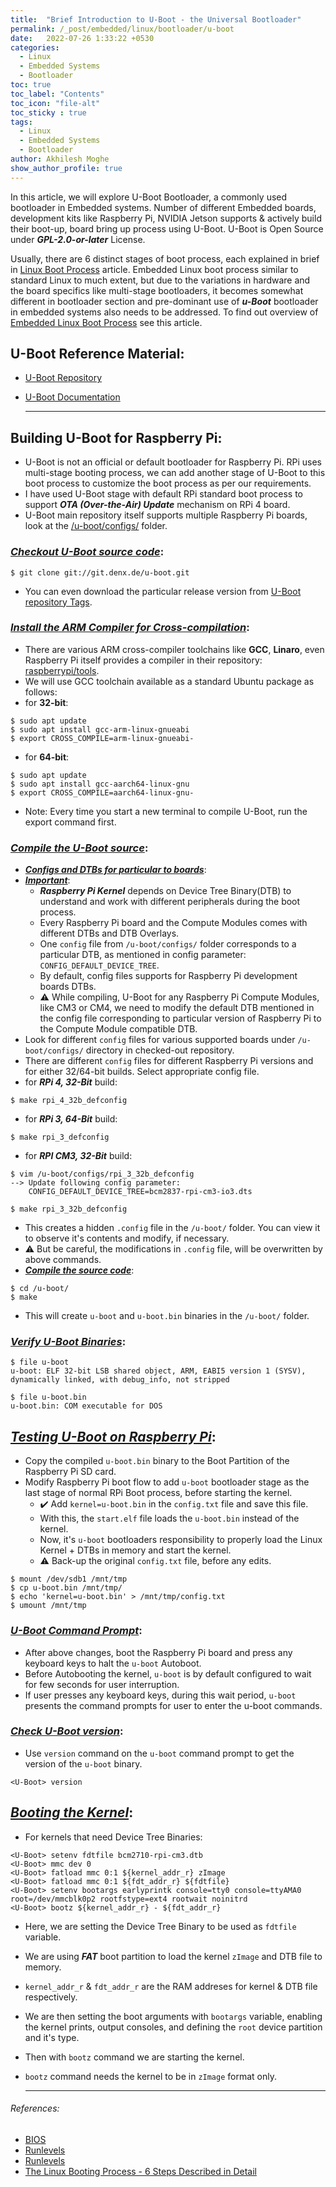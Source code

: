 ```yaml
---
title:  "Brief Introduction to U-Boot - the Universal Bootloader"
permalink: /_post/embedded/linux/bootloader/u-boot
date:   2022-07-26 1:33:22 +0530
categories:
  - Linux
  - Embedded Systems
  - Bootloader
toc: true
toc_label: "Contents"
toc_icon: "file-alt"
toc_sticky : true
tags:
  - Linux
  - Embedded Systems
  - Bootloader
author: Akhilesh Moghe
show_author_profile: true
---
```


In this article, we will explore U-Boot Bootloader, a commonly used bootloader in Embedded systems. Number of different Embedded boards, development kits like Raspberry Pi, NVIDIA Jetson supports & actively build their boot-up, board bring up process using U-Boot.
U-Boot is Open Source under __*GPL-2.0-or-later*__ License.

Usually, there are 6 distinct stages of boot process, each explained in brief in [Linux Boot Process](/_post/linux/boot_process) article.
Embedded Linux boot process similar to standard Linux to much extent, but due to the variations in hardware and the board specifics like multi-stage bootloaders, it becomes somewhat different in bootloader section and pre-dominant use of __*u-Boot*__ bootloader in embedded systems also needs to be addressed. To find out overview of [Embedded Linux Boot Process](/_post/embedded/linux/boot_process) see this article.


## U-Boot Reference Material:
- [U-Boot Repository](https://source.denx.de/u-boot/u-boot)
- [U-Boot Documentation](https://u-boot.readthedocs.io/en/latest/)

  ---

## Building U-Boot for Raspberry Pi:
- U-Boot is not an official or default bootloader for Raspberry Pi. RPi uses multi-stage booting process, we can add another stage of U-Boot to this boot process to customize the boot process as per our requirements.
- I have used U-Boot stage with default RPi standard boot process to support __*OTA (Over-the-Air) Update*__ mechanism on RPi 4 board.
- U-Boot main repository itself supports multiple Raspberry Pi boards, look at the [/u-boot/configs/](https://source.denx.de/u-boot/u-boot/-/tree/master/configs) folder.

### *<u>Checkout U-Boot source code</u>*:
```
$ git clone git://git.denx.de/u-boot.git
```
- You can even download the particular release version from [U-Boot repository Tags](https://source.denx.de/u-boot/u-boot/-/tags).

### *<u>Install the ARM Compiler for Cross-compilation</u>*:
- There are various ARM cross-compiler toolchains like __GCC__, __Linaro__, even Raspberry Pi itself provides a compiler in their repository: [raspberrypi/tools](https://github.com/raspberrypi/tools).
- We will use GCC toolchain available as a standard Ubuntu package as follows:
- for __32-bit__:
```
$ sudo apt update
$ sudo apt install gcc-arm-linux-gnueabi
$ export CROSS_COMPILE=arm-linux-gnueabi-
```
- for __64-bit__:
```
$ sudo apt update
$ sudo apt install gcc-aarch64-linux-gnu
$ export CROSS_COMPILE=aarch64-linux-gnu-
```
- Note: Every time you start a new terminal to compile U-Boot, run the export command first.

### *<u>Compile the U-Boot source</u>*:

- __*<u>Configs and DTBs for particular to boards</u>*__:
- __*<u>Important</u>*__:
  - __*Raspberry Pi Kernel*__ depends on Device Tree Binary(DTB) to understand and work with different peripherals during the boot process.
  - Every Raspberry Pi board and the Compute Modules comes with different DTBs and DTB Overlays.
  - One `config` file from `/u-boot/configs/` folder corresponds to a particular DTB, as mentioned in config parameter: `CONFIG_DEFAULT_DEVICE_TREE`.
  - By default, config files supports for Raspberry Pi development boards DTBs.
  - :warning: While compiling, U-Boot for any Raspberry Pi Compute Modules, like CM3 or CM4, we need to modify the default DTB mentioned in the config file corresponding to particular version of Raspberry Pi to the Compute Module compatible DTB.
- Look for different `config` files for various supported boards under `/u-boot/configs/` directory in checked-out repository.
- There are different `config` files for different Raspberry Pi versions and for either 32/64-bit builds. Select appropriate config file.
- for __*RPi 4, 32-Bit*__ build:
```
$ make rpi_4_32b_defconfig
```
- for __*RPi 3, 64-Bit*__ build:
```
$ make rpi_3_defconfig
```
- for __*RPI CM3, 32-Bit*__ build:

```
$ vim /u-boot/configs/rpi_3_32b_defconfig
--> Update following config parameter:
    CONFIG_DEFAULT_DEVICE_TREE=bcm2837-rpi-cm3-io3.dts

$ make rpi_3_32b_defconfig
```
- This creates a hidden `.config` file in the `/u-boot/` folder. You can view it to observe it's contents and modify, if necessary.
- :warning: But be careful, the modifications in `.config` file, will be overwritten by above commands.
- __*<u>Compile the source code</u>*__:
```
$ cd /u-boot/
$ make
```
  - This will create `u-boot` and `u-boot.bin` binaries in the `/u-boot/` folder.

### *<u>Verify U-Boot Binaries</u>*:
```
$ file u-boot
u-boot: ELF 32-bit LSB shared object, ARM, EABI5 version 1 (SYSV), dynamically linked, with debug_info, not stripped

$ file u-boot.bin 
u-boot.bin: COM executable for DOS

```

## *<u>Testing U-Boot on Raspberry Pi</u>*:
- Copy the compiled `u-boot.bin` binary to the Boot Partition of the Raspberry Pi SD card.
- Modify Raspberry Pi boot flow to add `u-boot` bootloader stage as the last stage of normal RPi Boot process, before starting the kernel.
  - :heavy_check_mark: Add `kernel=u-boot.bin` in the `config.txt` file and save this file.
  - With this, the `start.elf` file loads the `u-boot.bin` instead of the kernel.
  - Now, it's `u-boot` bootloaders responsibility to properly load the Linux Kernel + DTBs in memory and start the kernel.
  - :warning: Back-up the original `config.txt` file, before any edits.
```
$ mount /dev/sdb1 /mnt/tmp
$ cp u-boot.bin /mnt/tmp/
$ echo 'kernel=u-boot.bin' > /mnt/tmp/config.txt
$ umount /mnt/tmp
```

### *<u>U-Boot Command Prompt</u>*:
- After above changes, boot the Raspberry Pi board and press any keyboard keys to halt the `u-boot` Autoboot.
- Before Autobooting the kernel, `u-boot` is by default configured to wait for few seconds for user interruption.
- If user presses any keyboard keys, during this wait period, `u-boot` presents the command prompts for user to enter the u-boot commands.

### *<u>Check U-Boot version</u>*:
- Use `version` command on the `u-boot` command prompt to get the version of the `u-boot` binary.

```
<U-Boot> version

```

## *<u>Booting the Kernel</u>*:
- For kernels that need Device Tree Binaries:

```
<U-Boot> setenv fdtfile bcm2710-rpi-cm3.dtb
<U-Boot> mmc dev 0
<U-Boot> fatload mmc 0:1 ${kernel_addr_r} zImage
<U-Boot> fatload mmc 0:1 ${fdt_addr_r} ${fdtfile}
<U-Boot> setenv bootargs earlyprintk console=tty0 console=ttyAMA0 root=/dev/mmcblk0p2 rootfstype=ext4 rootwait noinitrd
<U-Boot> bootz ${kernel_addr_r} - ${fdt_addr_r}
```
- Here, we are setting the Device Tree Binary to be used as `fdtfile` variable.
- We are using __*FAT*__ boot partition to load the kernel `zImage` and DTB file to memory.
- `kernel_addr_r` & `fdt_addr_r` are the RAM addreses for kernel & DTB file respectively.
- We are then setting the boot arguments with `bootargs` variable, enabling the kernel prints, output consoles, and defining the `root` device partition and it's type.
- Then with `bootz` command we are starting the kernel.
- `bootz` command needs the kernel to be in `zImage` format only.


  ---

###### References:
  - [BIOS](http://www.linfo.org/bios.html)
  - [Runlevels](https://en.wikipedia.org/wiki/Runlevel)
  - [Runlevels](https://www.geeksforgeeks.org/run-levels-linux/)
  - [The Linux Booting Process - 6 Steps Described in Detail](https://www.freecodecamp.org/news/the-linux-booting-process-6-steps-described-in-detail/)
  
